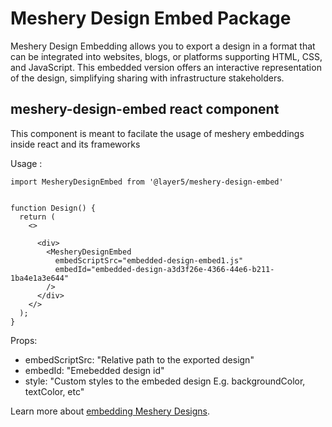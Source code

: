 # Meshery Design Embed Package

Meshery Design Embedding allows you to export a design in a format that can be integrated into websites, blogs, or platforms supporting HTML, CSS, and JavaScript. This embedded version offers an interactive representation of the design, simplifying sharing with infrastructure stakeholders.
  
## meshery-design-embed react component

This component is meant to facilate the usage of meshery embeddings inside react and its frameworks

Usage :
```
import MesheryDesignEmbed from '@layer5/meshery-design-embed'


function Design() {
  return (
    <>

      <div>
        <MesheryDesignEmbed
          embedScriptSrc="embedded-design-embed1.js"
          embedId="embedded-design-a3d3f26e-4366-44e6-b211-1ba4e1a3e644"
        />
      </div>
    </>
  );
}

```

Props:
 - embedScriptSrc: "Relative path to the exported design"
 - embedId: "Emebedded design id"
 - style: "Custom styles to the embeded design E.g. backgroundColor, textColor, etc"

Learn more about [embedding Meshery Designs](https://docs.layer5.io/meshmap/designer/export-designs/#exporting-as-embedding).
